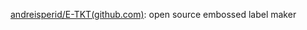 

[andreisperid/E-TKT(github.com)](https://github.com/andreisperid/E-TKT): open source embossed label maker







